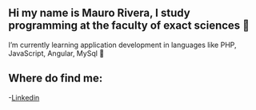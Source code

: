 ## Hi my name is Mauro Rivera, I study programming at the faculty of exact sciences 👋
I’m currently learning application development in languages like PHP, JavaScript, Angular, MySql 🌱

## Where do find me:
-[Linkedin](https://www.linkedin.com/in/mauroriverae/)

<!--
**mauroriverae/mauroriverae** is a ✨ _special_ ✨ repository because its `README.md` (this file) appears on your GitHub profile.

Here are some ideas to get you started:

- 🔭 I’m currently working on ...
- 🌱 I’m currently learning ...
- 👯 I’m looking to collaborate on ...
- 🤔 I’m looking for help with ...
- 💬 Ask me about ...
- 📫 How to reach me: ...
- 😄 Pronouns: ...
- ⚡ Fun fact: ...
-->
